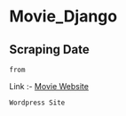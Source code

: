 # Movie_Django

## Scraping Date 
    from
Link :- [Movie Website](https://www.tamilrockermovies.vip/movies/)


    Wordpress Site
